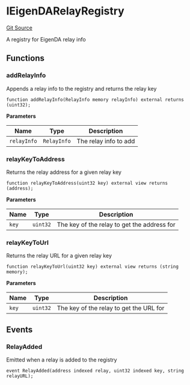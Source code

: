 # IEigenDARelayRegistry
[Git Source](https://github.com/Layr-Labs/eigenda/blob/f0d0dc5708f7e00684e5f5d89ab0227171768419/src/interfaces/IEigenDARelayRegistry.sol)

A registry for EigenDA relay info


## Functions
### addRelayInfo

Appends a relay info to the registry and returns the relay key


```solidity
function addRelayInfo(RelayInfo memory relayInfo) external returns (uint32);
```
**Parameters**

|Name|Type|Description|
|----|----|-----------|
|`relayInfo`|`RelayInfo`|The relay info to add|


### relayKeyToAddress

Returns the relay address for a given relay key


```solidity
function relayKeyToAddress(uint32 key) external view returns (address);
```
**Parameters**

|Name|Type|Description|
|----|----|-----------|
|`key`|`uint32`|The key of the relay to get the address for|


### relayKeyToUrl

Returns the relay URL for a given relay key


```solidity
function relayKeyToUrl(uint32 key) external view returns (string memory);
```
**Parameters**

|Name|Type|Description|
|----|----|-----------|
|`key`|`uint32`|The key of the relay to get the URL for|


## Events
### RelayAdded
Emitted when a relay is added to the registry


```solidity
event RelayAdded(address indexed relay, uint32 indexed key, string relayURL);
```

